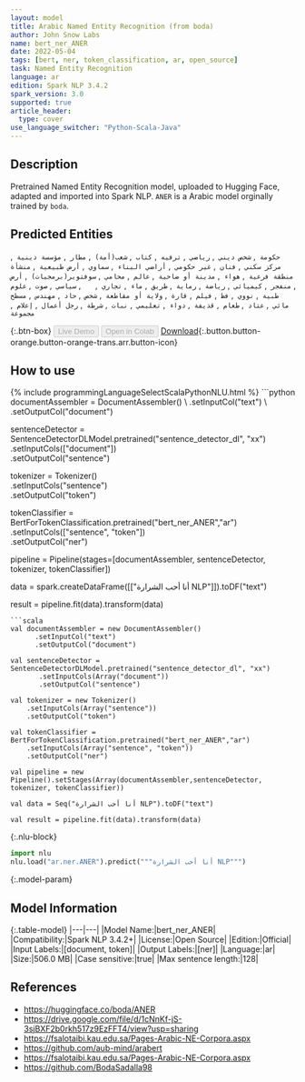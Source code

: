 ```yaml
---
layout: model
title: Arabic Named Entity Recognition (from boda)
author: John Snow Labs
name: bert_ner_ANER
date: 2022-05-04
tags: [bert, ner, token_classification, ar, open_source]
task: Named Entity Recognition
language: ar
edition: Spark NLP 3.4.2
spark_version: 3.0
supported: true
article_header:
  type: cover
use_language_switcher: "Python-Scala-Java"
---
```


## Description

Pretrained Named Entity Recognition model, uploaded to Hugging Face, adapted and imported into Spark NLP. `ANER` is a Arabic model orginally trained by `boda`.

## Predicted Entities

` حكومة  `, ` شخص ديني  `, ` رياضي  `, ` ترفيه  `, ` كتاب  `, ` شعب(أمة)  `, ` مطار  `, ` مؤسسة دينية  `, ` مركز سكني  `, ` فنان  `, ` غير حكومي  `, ` أراضي البناء  `, ` سماوي  `, ` أرض طبيعية  `, ` منشأة منطقة فرعية  `, ` هواء  `, ` مدينة أو ضاحية  `, ` عالم  `, ` محامي  `, ` سوفتوير(برمجيات)  `, ` أرض  `, ` منفجر  `, ` كيميائي  `, ` رياضة  `, ` رماية  `, ` طريق  `, ` ماء  `, ` تجاري  `, `   `, ` سياسي  `, ` صوت  `, ` علوم طبية  `, ` نووي  `, ` فظ  `, ` فيلم  `, ` قارة  `, ` ولاية أو مقاطعة  `, ` شخص  `, ` حاد  `, ` مهندس  `, ` مسطح مائي  `, ` عتاد  `, ` طعام  `, ` قذيفة  `, ` دواء  `, ` تعليمي  `, ` نبات  `, ` شرطة  `, ` رجل أعمال  `, ` إعلام  `, ` مجموعة  `

{:.btn-box}
<button class="button button-orange" disabled>Live Demo</button>
<button class="button button-orange" disabled>Open in Colab</button>
[Download](https://s3.amazonaws.com/auxdata.johnsnowlabs.com/public/models/bert_ner_ANER_ar_3.4.2_3.0_1651630311382.zip){:.button.button-orange.button-orange-trans.arr.button-icon}

## How to use



<div class="tabs-box" markdown="1">
{% include programmingLanguageSelectScalaPythonNLU.html %}
```python
documentAssembler = DocumentAssembler() \
    .setInputCol("text") \
    .setOutputCol("document")

sentenceDetector = SentenceDetectorDLModel.pretrained("sentence_detector_dl", "xx")\
       .setInputCols(["document"])\
       .setOutputCol("sentence")

tokenizer = Tokenizer() \
    .setInputCols("sentence") \
    .setOutputCol("token")

tokenClassifier = BertForTokenClassification.pretrained("bert_ner_ANER","ar") \
    .setInputCols(["sentence", "token"]) \
    .setOutputCol("ner")

pipeline = Pipeline(stages=[documentAssembler, sentenceDetector, tokenizer, tokenClassifier])

data = spark.createDataFrame([["أنا أحب الشرارة NLP"]]).toDF("text")

result = pipeline.fit(data).transform(data)
```
```scala
val documentAssembler = new DocumentAssembler() 
      .setInputCol("text") 
      .setOutputCol("document")

val sentenceDetector = SentenceDetectorDLModel.pretrained("sentence_detector_dl", "xx")
       .setInputCols(Array("document"))
       .setOutputCol("sentence")

val tokenizer = new Tokenizer() 
    .setInputCols(Array("sentence"))
    .setOutputCol("token")

val tokenClassifier = BertForTokenClassification.pretrained("bert_ner_ANER","ar") 
    .setInputCols(Array("sentence", "token")) 
    .setOutputCol("ner")

val pipeline = new Pipeline().setStages(Array(documentAssembler,sentenceDetector, tokenizer, tokenClassifier))

val data = Seq("أنا أحب الشرارة NLP").toDF("text")

val result = pipeline.fit(data).transform(data)
```


{:.nlu-block}
```python
import nlu
nlu.load("ar.ner.ANER").predict("""أنا أحب الشرارة NLP""")
```

</div>

{:.model-param}
## Model Information

{:.table-model}
|---|---|
|Model Name:|bert_ner_ANER|
|Compatibility:|Spark NLP 3.4.2+|
|License:|Open Source|
|Edition:|Official|
|Input Labels:|[document, token]|
|Output Labels:|[ner]|
|Language:|ar|
|Size:|506.0 MB|
|Case sensitive:|true|
|Max sentence length:|128|

## References

- https://huggingface.co/boda/ANER
- https://drive.google.com/file/d/1cNnKf-jS-3sjBXF2b0rkh517z9EzFFT4/view?usp=sharing
- https://fsalotaibi.kau.edu.sa/Pages-Arabic-NE-Corpora.aspx
- https://github.com/aub-mind/arabert
- https://fsalotaibi.kau.edu.sa/Pages-Arabic-NE-Corpora.aspx
- https://github.com/BodaSadalla98